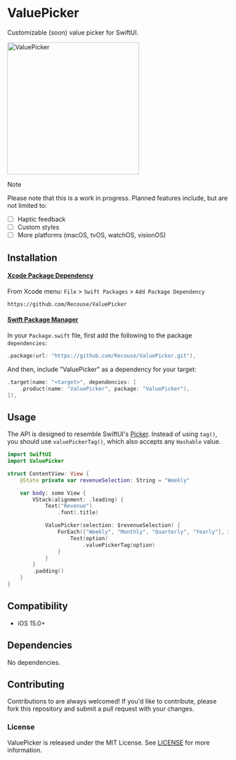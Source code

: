 # ValuePicker

Customizable (soon) value picker for SwiftUI.

<img width="300" src="https://github.com/user-attachments/assets/91525082-f9c1-4539-9382-47a044b8a819" alt="ValuePicker" />

> [!Note]
> Please note that this is a work in progress. Planned features include, but are not limited to:
> - [ ] Haptic feedback
> - [ ] Custom styles
> - [ ] More platforms (macOS, tvOS, watchOS, visionOS)

## Installation

#### [Xcode Package Dependency](https://developer.apple.com/documentation/xcode/adding_package_dependencies_to_your_app)

From Xcode menu: `File` > `Swift Packages` > `Add Package Dependency`

```text
https://github.com/Recouse/ValuePicker
```

#### [Swift Package Manager](https://www.swift.org/documentation/package-manager/)

In your `Package.swift` file, first add the following to the package `dependencies`:

```swift
.package(url: "https://github.com/Recouse/ValuePicker.git"),
```

And then, include "ValuePicker" as a dependency for your target:

```swift
.target(name: "<target>", dependencies: [
    .product(name: "ValuePicker", package: "ValuePicker"),
]),
```

## Usage

The API is designed to resemble SwiftUI's [Picker](https://developer.apple.com/documentation/swiftui/picker). Instead of using `tag()`, you should use `valuePickerTag()`, which also accepts any `Hashable` value.

```swift
import SwiftUI
import ValuePicker

struct ContentView: View {
    @State private var revenueSelection: String = "Weekly"

    var body: some View {
        VStack(alignment: .leading) {
            Text("Revenue")
                .font(.title)

            ValuePicker(selection: $revenueSelection) {
                ForEach(["Weekly", "Monthly", "Quarterly", "Yearly"], id: \.self) { option in
                    Text(option)
                        .valuePickerTag(option)
                }
            }
        }
        .padding()
    }
}
```

## Compatibility
* iOS 15.0+

## Dependencies
No dependencies.

## Contributing
Contributions to are always welcomed! If you'd like to contribute, please fork this repository and 
submit a pull request with your changes.

### License
ValuePicker is released under the MIT License. See [LICENSE](LICENSE) for more information.
